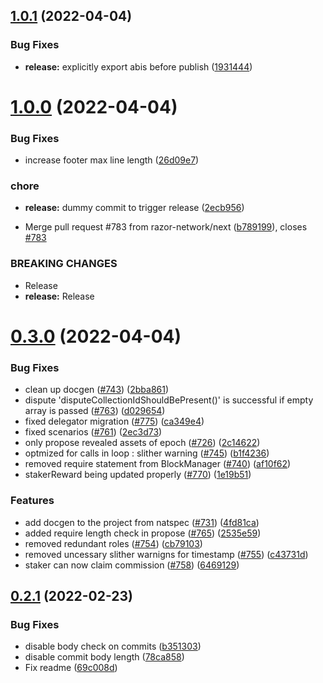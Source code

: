## [1.0.1](https://github.com/razor-network/contracts/compare/v1.0.0...v1.0.1) (2022-04-04)


### Bug Fixes

* **release:** explicitly export abis before publish ([1931444](https://github.com/razor-network/contracts/commit/1931444e8ea05491c38685a81e826330748105db))

# [1.0.0](https://github.com/razor-network/contracts/compare/v0.3.0...v1.0.0) (2022-04-04)


### Bug Fixes

* increase footer max line length ([26d09e7](https://github.com/razor-network/contracts/commit/26d09e79170515e5efe51282e5c4bf6ad273c1e7))


### chore

* **release:** dummy commit to trigger release ([2ecb956](https://github.com/razor-network/contracts/commit/2ecb95696b99ff09dbda7f4fbf9832dd6ea06a8a))


* Merge pull request #783 from razor-network/next ([b789199](https://github.com/razor-network/contracts/commit/b789199b162f3a763b04329a593bd2b109f81ea5)), closes [#783](https://github.com/razor-network/contracts/issues/783)


### BREAKING CHANGES

* Release
* **release:** Release

# [0.3.0](https://github.com/razor-network/contracts/compare/v0.2.1...v0.3.0) (2022-04-04)


### Bug Fixes

* clean up docgen ([#743](https://github.com/razor-network/contracts/issues/743)) ([2bba861](https://github.com/razor-network/contracts/commit/2bba86197e01a1f8873b8cc9cffdc93829fce359))
* dispute 'disputeCollectionIdShouldBePresent()' is successful if empty array is passed ([#763](https://github.com/razor-network/contracts/issues/763)) ([d029654](https://github.com/razor-network/contracts/commit/d02965414e5931a28fa4b6aa56404d33f9b84f59))
* fixed delegator migration ([#775](https://github.com/razor-network/contracts/issues/775)) ([ca349e4](https://github.com/razor-network/contracts/commit/ca349e4ce6be76d63e644414d4f13e58ee46c815))
* fixed scenarios ([#761](https://github.com/razor-network/contracts/issues/761)) ([2ec3d73](https://github.com/razor-network/contracts/commit/2ec3d73bf4792e5af1744e63cca390cdb59fb2f1))
* only propose revealed assets of epoch ([#726](https://github.com/razor-network/contracts/issues/726)) ([2c14622](https://github.com/razor-network/contracts/commit/2c1462220fcb1d9cbf9143da6e82f4ef4d242b27))
* optmized for calls in loop : slither warning ([#745](https://github.com/razor-network/contracts/issues/745)) ([b1f4236](https://github.com/razor-network/contracts/commit/b1f423648b7e3366cdb3377bcfee30f752e555f9))
* removed require statement from BlockManager ([#740](https://github.com/razor-network/contracts/issues/740)) ([af10f62](https://github.com/razor-network/contracts/commit/af10f6219662c03440d353b22106c13c19e13bec))
* stakerReward being updated properly ([#770](https://github.com/razor-network/contracts/issues/770)) ([1e19b51](https://github.com/razor-network/contracts/commit/1e19b51fe13ff9642d2970ff3e4b3ef9283209ea))


### Features

* add docgen to the project from natspec ([#731](https://github.com/razor-network/contracts/issues/731)) ([4fd81ca](https://github.com/razor-network/contracts/commit/4fd81ca7233de0f231177e42c046d5b47b7bee9c))
* added require length check in propose ([#765](https://github.com/razor-network/contracts/issues/765)) ([2535e59](https://github.com/razor-network/contracts/commit/2535e5961d34f4cbd98c9b831f0fd9d6e2de2d97))
* removed redundant roles ([#754](https://github.com/razor-network/contracts/issues/754)) ([cb79103](https://github.com/razor-network/contracts/commit/cb79103b8df851f4958b9aa467b9252f31a73f19))
* removed uncessary slither warnigns for timestamp ([#755](https://github.com/razor-network/contracts/issues/755)) ([c43731d](https://github.com/razor-network/contracts/commit/c43731d60a252a47393af070ae7687a2f4cfe5d4))
* staker can now claim commission ([#758](https://github.com/razor-network/contracts/issues/758)) ([6469129](https://github.com/razor-network/contracts/commit/64691296e5f3420cd6309e26fa17c26c31300647))

## [0.2.1](https://github.com/razor-network/contracts/compare/v0.2.0...v0.2.1) (2022-02-23)


### Bug Fixes

* disable body check on commits ([b351303](https://github.com/razor-network/contracts/commit/b35130307a7a5a6b90518d0a8ced0171ade58c1a))
* disable commit body length ([78ca858](https://github.com/razor-network/contracts/commit/78ca85807514ca904102adff743b394609c0979f))
* Fix readme ([69c008d](https://github.com/razor-network/contracts/commit/69c008de5dac294135942f5fe11352e59d14fc99))
